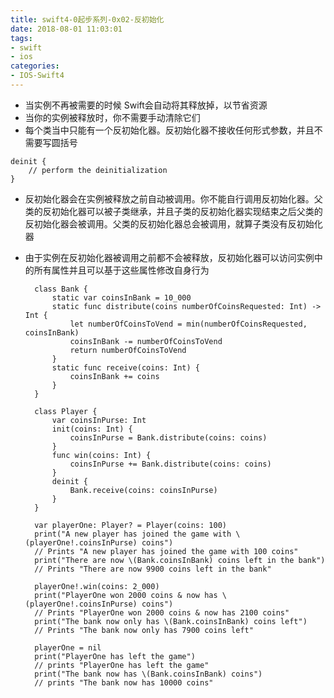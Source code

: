```yaml
---
title: swift4-0起步系列-0x02-反初始化
date: 2018-08-01 11:03:01
tags: 
- swift
- ios
categories: 
- IOS-Swift4
---
```


- 当实例不再被需要的时候 Swift会自动将其释放掉，以节省资源
- 当你的实例被释放时，你不需要手动清除它们
- 每个类当中只能有一个反初始化器。反初始化器不接收任何形式参数，并且不需要写圆括号

```
deinit {
    // perform the deinitialization
}
```
	
- 反初始化器会在实例被释放之前自动被调用。你不能自行调用反初始化器。父类的反初始化器可以被子类继承，并且子类的反初始化器实现结束之后父类的反初始化器会被调用。父类的反初始化器总会被调用，就算子类没有反初始化器	
- 由于实例在反初始化器被调用之前都不会被释放，反初始化器可以访问实例中的所有属性并且可以基于这些属性修改自身行为

		class Bank {
		    static var coinsInBank = 10_000
		    static func distribute(coins numberOfCoinsRequested: Int) -> Int {
		        let numberOfCoinsToVend = min(numberOfCoinsRequested, coinsInBank)
		        coinsInBank -= numberOfCoinsToVend
		        return numberOfCoinsToVend
		    }
		    static func receive(coins: Int) {
		        coinsInBank += coins
		    }
		}
		
		class Player {
		    var coinsInPurse: Int
		    init(coins: Int) {
		        coinsInPurse = Bank.distribute(coins: coins)
		    }
		    func win(coins: Int) {
		        coinsInPurse += Bank.distribute(coins: coins)
		    }
		    deinit {
		        Bank.receive(coins: coinsInPurse)
		    }
		}
		
		var playerOne: Player? = Player(coins: 100)
		print("A new player has joined the game with \(playerOne!.coinsInPurse) coins")
		// Prints "A new player has joined the game with 100 coins"
		print("There are now \(Bank.coinsInBank) coins left in the bank")
		// Prints "There are now 9900 coins left in the bank"
		
		playerOne!.win(coins: 2_000)
		print("PlayerOne won 2000 coins & now has \(playerOne!.coinsInPurse) coins")
		// Prints "PlayerOne won 2000 coins & now has 2100 coins"
		print("The bank now only has \(Bank.coinsInBank) coins left")
		// Prints "The bank now only has 7900 coins left"
		
		playerOne = nil
		print("PlayerOne has left the game")
		// prints "PlayerOne has left the game"
		print("The bank now has \(Bank.coinsInBank) coins")
		// prints "The bank now has 10000 coins"